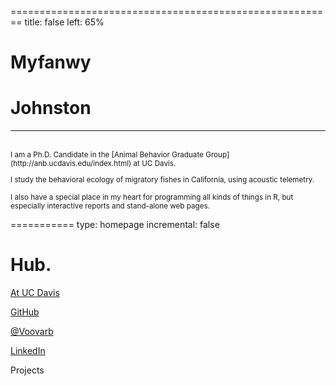 
<style type="text/css">

/* ----- THIS IS THE BACKGROUND CLASS FOR THE TITLE SLIDE ------- */

.section .reveal .state-background { 
   background: url(concrete_seamless.png); /*MUST SAY "BACKGROUND" not background-image or background-color */
   opacity: 0.6
}

/* ------------------------------------------- */

.section .reveal h1 {
  color: #B40F20;
    font-family: 'Megrim', cursive;
  font-size: 1.50em;
  line-height: 10%;
}

.section .reveal p {
  color: #D67236;
    font-family: 'Raleway', Arial, sans-serif;
  text-align: right;
  font-size: 0.70em;
  font-weight: 400;
  
  /* links */
    .section .reveal a:link {
      color: #D67236
    }
  
  .section .reveal a:hover,
  .section .reveal a:active,
  .section .reveal a:visited {
    color: #D67236;
      text-decoration: none;
  }
  
  .section .reveal .controls div.navigate-left,
  .reveal .controls div.navigate-left.enabled {
    border-right-color: #C7B19C;
  }
  .section .reveal .controls div.navigate-right,
  .section .reveal .controls div.navigate-right.enabled {
    border-left-color: #C7B19C;
  }
  
  .section .reveal .controls div.navigate-up,
  .reveal .controls div.navigate-up.enabled {
    border-bottom-color: #C7B19C;
  }
  
  .section .reveal .controls div.navigate-down,
  .section .reveal .controls div.navigate-down.enabled {
    border-top-color: #C7B19C;
  }
  
  .section .reveal .controls div.navigate-left.enabled:hover {
    border-right-color: #D3DDDC;
  }
  
  .section .reveal .controls div.navigate-right.enabled:hover {
    border-left-color: #D3DDDC;
  }
  
  .section .reveal .controls div.navigate-up.enabled:hover {
    border-bottom-color: #D3DDDC;
  }
  .section .reveal .controls div.navigate-down.enabled:hover {
    border-top-color: #D3DDDC;
  }

</style>
    

========================================================
title: false
left: 65%
<link href='http://fonts.googleapis.com/css?family=Megrim' rel='stylesheet' type='text/css'>
<link href='http://fonts.googleapis.com/css?family=Raleway:300,400,700' rel='stylesheet' type='text/css'>

# Myfanwy 
# Johnston 

***
<br>
<small>I am a Ph.D. Candidate in the [Animal Behavior Graduate Group](http://anb.ucdavis.edu/index.html) at UC Davis.  

I study the behavioral ecology of migratory fishes in California, using acoustic telemetry. 

I also have a special place in my heart for programming all kinds of things in R, but especially interactive reports and stand-alone web pages. </small>
  
===========
type: homepage
incremental: false
# Hub.

[At UC Davis](http://anb.ucdavis.edu/index.html)

[GitHub](http://github.com/Myfanwy)

[@Voovarb](http://twitter.com/Voovarb)

[LinkedIn](http://linkedin.com/in/myfanwyjohnston/)

Projects
